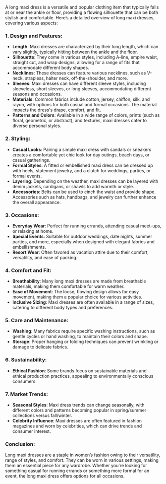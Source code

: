 A long maxi dress is a versatile and popular clothing item that typically falls at or near the ankle or floor, providing a flowing silhouette that can be both stylish and comfortable. Here’s a detailed overview of long maxi dresses, covering various aspects:

### 1. **Design and Features**:
   - **Length**: Maxi dresses are characterized by their long length, which can vary slightly, typically hitting between the ankle and the floor.
   - **Silhouette**: They come in various styles, including A-line, empire waist, straight cut, and wrap designs, allowing for a range of fits that accommodate different body shapes.
   - **Necklines**: These dresses can feature various necklines, such as V-neck, strapless, halter neck, off-the-shoulder, and more.
   - **Sleeves**: Maxi dresses can have different sleeve styles, including sleeveless, short sleeves, or long sleeves, accommodating different seasons and occasions.
   - **Materials**: Common fabrics include cotton, jersey, chiffon, silk, and rayon, with options for both casual and formal occasions. The material impacts the dress's drape, comfort, and fit.
   - **Patterns and Colors**: Available in a wide range of colors, prints (such as floral, geometric, or abstract), and textures, maxi dresses cater to diverse personal styles.

### 2. **Styling**:
   - **Casual Looks**: Pairing a simple maxi dress with sandals or sneakers creates a comfortable yet chic look for day outings, beach days, or casual gatherings.
   - **Formal Styles**: A fitted or embellished maxi dress can be dressed up with heels, statement jewelry, and a clutch for weddings, parties, or formal events.
   - **Layering**: Depending on the weather, maxi dresses can be layered with denim jackets, cardigans, or shawls to add warmth or style.
   - **Accessories**: Belts can be used to cinch the waist and provide shape. Accessories such as hats, handbags, and jewelry can further enhance the overall appearance.

### 3. **Occasions**:
   - **Everyday Wear**: Perfect for running errands, attending casual meet-ups, or relaxing at home.
   - **Special Events**: Suitable for outdoor weddings, date nights, summer parties, and more, especially when designed with elegant fabrics and embellishments.
   - **Resort Wear**: Often favored as vacation attire due to their comfort, versatility, and ease of packing.

### 4. **Comfort and Fit**:
   - **Breathability**: Many long maxi dresses are made from breathable materials, making them comfortable for warm weather.
   - **Ease of Movement**: The loose, flowing design allows for easy movement, making them a popular choice for various activities.
   - **Inclusive Sizing**: Maxi dresses are often available in a range of sizes, catering to different body types and preferences.

### 5. **Care and Maintenance**:
   - **Washing**: Many fabrics require specific washing instructions, such as gentle cycles or hand washing, to maintain their colors and shape.
   - **Storage**: Proper hanging or folding techniques can prevent wrinkling or damage to delicate fabrics.

### 6. **Sustainability**:
   - **Ethical Fashion**: Some brands focus on sustainable materials and ethical production practices, appealing to environmentally conscious consumers.

### 7. **Market Trends**:
   - **Seasonal Styles**: Maxi dress trends can change seasonally, with different colors and patterns becoming popular in spring/summer collections versus fall/winter.
   - **Celebrity Influence**: Maxi dresses are often featured in fashion magazines and worn by celebrities, which can drive trends and consumer interest.

### Conclusion:
Long maxi dresses are a staple in women’s fashion owing to their versatility, range of styles, and comfort. They can be worn in various settings, making them an essential piece for any wardrobe. Whether you're looking for something casual for running errands or something more formal for an event, the long maxi dress offers options for all occasions.